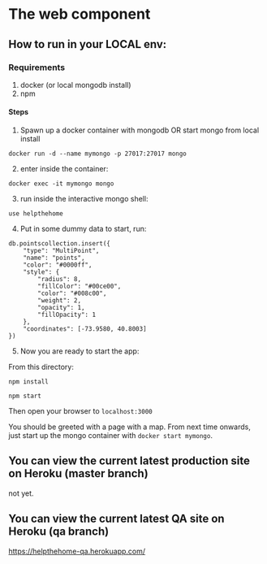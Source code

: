 # The web component

## How to run in your LOCAL env:

### Requirements

1. docker (or local mongodb install)
2. npm

#### Steps

1. Spawn up a docker container with mongodb OR start mongo from local install

  `docker run -d --name mymongo -p 27017:27017 mongo`

2. enter inside the container:

  `docker exec -it mymongo mongo`

3. run inside the interactive mongo shell:

  `use helpthehome`

4. Put in some dummy data to start, run:

```
db.pointscollection.insert({
	"type": "MultiPoint",
	"name": "points",
	"color": "#0000ff",
	"style": {
		"radius": 8,
		"fillColor": "#00ce00",
		"color": "#008c00",
		"weight": 2,
		"opacity": 1,
		"fillOpacity": 1
	},
	"coordinates": [-73.9580, 40.8003]
})
```

5. Now you are ready to start the app:

  From this directory:

  `npm install`

  `npm start`

  Then open your browser to `localhost:3000`

You should be greeted with a page with a map. From next time onwards, just start up the mongo container with `docker start mymongo`.

## You can view the current latest production site on Heroku (master branch)

not yet.

## You can view the current latest QA site on Heroku (qa branch)

https://helpthehome-qa.herokuapp.com/

